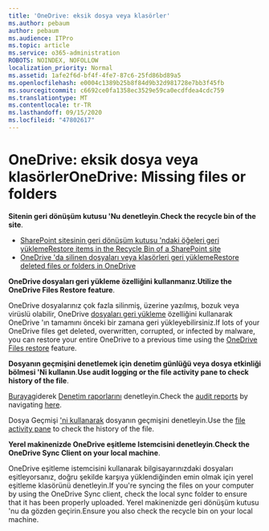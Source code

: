 ```yaml
---
title: 'OneDrive: eksik dosya veya klasörler'
ms.author: pebaum
author: pebaum
ms.audience: ITPro
ms.topic: article
ms.service: o365-administration
ROBOTS: NOINDEX, NOFOLLOW
localization_priority: Normal
ms.assetid: 1afe2f6d-bf4f-4fe7-87c6-25fd86bd89a5
ms.openlocfilehash: e0004c1389b25b8f84d9b32d981728e7bb3f45fb
ms.sourcegitcommit: c6692ce0fa1358ec3529e59ca0ecdfdea4cdc759
ms.translationtype: MT
ms.contentlocale: tr-TR
ms.lasthandoff: 09/15/2020
ms.locfileid: "47802617"
---
```

# <a name="onedrive-missing-files-or-folders"></a><span data-ttu-id="ace21-102">OneDrive: eksik dosya veya klasörler</span><span class="sxs-lookup"><span data-stu-id="ace21-102">OneDrive: Missing files or folders</span></span>

<span data-ttu-id="ace21-103">**Sitenin geri dönüşüm kutusu 'Nu denetleyin**.</span><span class="sxs-lookup"><span data-stu-id="ace21-103">**Check the recycle bin of the site**.</span></span>

- [<span data-ttu-id="ace21-104">SharePoint sitesinin geri dönüşüm kutusu 'ndaki öğeleri geri yükleme</span><span class="sxs-lookup"><span data-stu-id="ace21-104">Restore items in the Recycle Bin of a SharePoint site</span></span>](https://support.office.com/article/restore-deleted-items-from-the-site-collection-recycle-bin-5fa924ee-16d7-487b-9a0a-021b9062d14b)
- [<span data-ttu-id="ace21-105">OneDrive 'da silinen dosyaları veya klasörleri geri yükleme</span><span class="sxs-lookup"><span data-stu-id="ace21-105">Restore deleted files or folders in OneDrive</span></span>](https://support.office.com/article/Restore-deleted-files-or-folders-in-OneDrive-949ada80-0026-4db3-a953-c99083e6a84f)


<span data-ttu-id="ace21-106">**OneDrive dosyaları geri yükleme özelliğini kullanmanız**.</span><span class="sxs-lookup"><span data-stu-id="ace21-106">**Utilize the OneDrive Files Restore feature**.</span></span> 

<span data-ttu-id="ace21-107">OneDrive dosyalarınız çok fazla silinmiş, üzerine yazılmış, bozuk veya virüslü olabilir, OneDrive [dosyaları geri yükleme](https://support.office.com/article/Restore-your-OneDrive-fa231298-759d-41cf-bcd0-25ac53eb8a15) özelliğini kullanarak OneDrive 'ın tamamını önceki bir zamana geri yükleyebilirsiniz.</span><span class="sxs-lookup"><span data-stu-id="ace21-107">If lots of your OneDrive files get deleted, overwritten, corrupted, or infected by malware, you can restore your entire OneDrive to a previous time using the [OneDrive Files restore](https://support.office.com/article/Restore-your-OneDrive-fa231298-759d-41cf-bcd0-25ac53eb8a15) feature.</span></span>


<span data-ttu-id="ace21-108">**Dosyanın geçmişini denetlemek için denetim günlüğü veya dosya etkinliği bölmesi 'Ni kullanın**.</span><span class="sxs-lookup"><span data-stu-id="ace21-108">**Use audit logging or the file activity pane to check history of the file**.</span></span>

<span data-ttu-id="ace21-109">[Buraya](https://sip.protection.office.com/)giderek [Denetim raporlarını](https://docs.microsoft.com/microsoft-365/compliance/search-the-audit-log-in-security-and-compliance) denetleyin.</span><span class="sxs-lookup"><span data-stu-id="ace21-109">Check the [audit reports](https://docs.microsoft.com/microsoft-365/compliance/search-the-audit-log-in-security-and-compliance) by navigating [here](https://sip.protection.office.com/).</span></span>


<span data-ttu-id="ace21-110">Dosya Geçmişi ['ni kullanarak](https://support.office.com/article/File-activity-in-a-document-library-6105ecda-1dd0-4f6f-9542-102bf5c0ffe0) dosyanın geçmişini denetleyin.</span><span class="sxs-lookup"><span data-stu-id="ace21-110">Use the [file activity pane](https://support.office.com/article/File-activity-in-a-document-library-6105ecda-1dd0-4f6f-9542-102bf5c0ffe0) to check the history of the file.</span></span>


<span data-ttu-id="ace21-111">**Yerel makinenizde OneDrive eşitleme Istemcisini denetleyin**.</span><span class="sxs-lookup"><span data-stu-id="ace21-111">**Check the OneDrive Sync Client on your local machine**.</span></span>

<span data-ttu-id="ace21-112">OneDrive eşitleme istemcisini kullanarak bilgisayarınızdaki dosyaları eşitleyorsanız, doğru şekilde karşıya yüklendiğinden emin olmak için yerel eşitleme klasörünü denetleyin.</span><span class="sxs-lookup"><span data-stu-id="ace21-112">If you're syncing the files on your computer by using the OneDrive Sync client, check the local sync folder to ensure that it has been properly uploaded.</span></span> <span data-ttu-id="ace21-113">Yerel makinenizde geri dönüşüm kutusu 'nu da gözden geçirin.</span><span class="sxs-lookup"><span data-stu-id="ace21-113">Ensure you also check the recycle bin on your local machine.</span></span>

